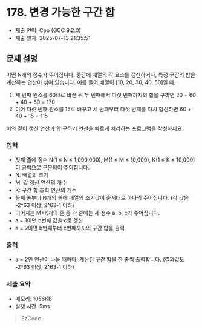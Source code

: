 # 178. 변경 가능한 구간 합
- 제출 언어: Cpp (GCC 9.2.0)
- 제출 일자: 2025-07-13 21:35:51

## 문제 설명 
어떤 N개의 정수가 주어집니다. 중간에 배열의 각 요소를 갱신하거나, 특정 구간의 합을 계산하는 연산이 섞여 있습니다. 
예를 들어 배열이 [10, 20, 30, 40, 50]일 때, 
1. 세 번째 원소를 60으로 바꾼 뒤 두 번째에서 다섯 번째까지의 합을 구하면 
20 + 60 + 40 + 50 = 170 
2. 이어 다섯 번째 원소를 15로 바꾸고 세 번째부터 다섯 번째를 다시 합산하면 
60 + 40 + 15 = 115 

이와 같이 갱신 연산과 합 구하기 연산을 빠르게 처리하는 프로그램을 작성하세요. 

### 입력 
- 첫째 줄에 정수 N(1 ≤ N ≤ 1,000,000), M(1 ≤ M ≤ 10,000), K(1 ≤ K ≤ 10,000)이 공백으로 구분되어 주어집니다. 
- N: 배열의 크기 
- M: 값 갱신 연산의 개수 
- K: 구간 합 조회 연산의 개수 
- 둘째 줄부터 N개의 줄에 배열의 초기값이 순서대로 하나씩 주어집니다. 
(각 값은 -2^63 이상, 2^63-1 이하) 
- 이어지는 M+K개의 줄 중 각 줄에는 세 정수 a, b, c가 주어집니다. 
- a = 1이면 b번째 값을 c로 갱신 
- a = 2이면 b번째부터 c번째까지의 구간 합을 출력 

### 출력 
- a = 2인 연산이 나올 때마다, 계산된 구간 합을 한 줄씩 출력합니다. 
(결과값도 -2^63 이상, 2^63-1 이하) 



### 제출 요약
- 메모리: 1056KB
- 실행 시간: 5ms

> EzCode
